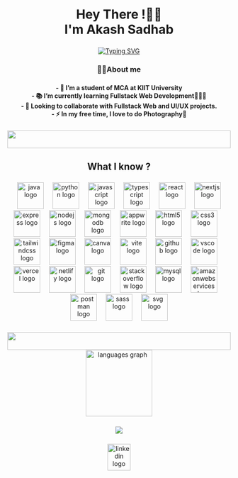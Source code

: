 <h1 align="center">Hey There !👋🏻<br>I'm Akash Sadhab</h1>

###
<p align="center">
  <a href="https://github.com/AkashSadhab8/readme-typing-svg"><img src="https://readme-typing-svg.herokuapp.com?font=Nunito&weight=800&size=28&pause=1000&color=0cc0df&lines=Full+Stack+Web+Developer;UI+/+UX+Designer;Aspiring+Learner&center=true&width=500&height=80" alt="Typing SVG"></a>
</p>

<h3 align="center">🙋🏻About me</h3>

###

<h4 align="center">- 🔭 I’m a student of MCA at KIIT University<br>- 📚 I’m currently learning Fullstack Web Development🧑🏻‍💻<br>- 👯 Looking to collaborate with Fullstack Web and UI/UX projects.<br>- ⚡ In my free time, I love to do Photography📸</h4>

###
<img src="https://i.imgur.com/dBaSKWF.gif" height="40" width="100%">


<h2 align="center">What I know ?</h2>

###

<div align="center">
  <img width="12" />
  <img src="https://skillicons.dev/icons?i=java" height="60" alt="java logo"  />
  <img width="12" />
  <img src="https://skillicons.dev/icons?i=py" height="60" alt="python logo"  />
  <img width="12" />
  <img src="https://skillicons.dev/icons?i=js" height="60" alt="javascript logo"  />
  <img width="12" />
  <img src="https://skillicons.dev/icons?i=ts" height="60" alt="typescript logo"  />
  <img width="12" />
  <img src="https://skillicons.dev/icons?i=react" height="60" alt="react logo"  />
  <img width="12" />
  <img src="https://skillicons.dev/icons?i=nextjs" height="60" alt="nextjs logo"  />
  <img width="12" />
  <img src="https://skillicons.dev/icons?i=express" height="60" alt="express logo"  />
  <img width="12" />
  <img src="https://skillicons.dev/icons?i=nodejs" height="60" alt="nodejs logo"  />
  <img width="12" />
  <img src="https://skillicons.dev/icons?i=mongodb" height="60" alt="mongodb logo"  />
  <img width="12" />
  <img src="https://skillicons.dev/icons?i=appwrite" height="60" alt="appwrite logo"  />
  <img width="12" />
  <img src="https://skillicons.dev/icons?i=html" height="60" alt="html5 logo"  />
  <img width="12" />
  <img src="https://skillicons.dev/icons?i=css" height="60" alt="css3 logo"  />
  <img width="12" />
  <img src="https://skillicons.dev/icons?i=tailwind" height="60" alt="tailwindcss logo"  />
  <img width="12" />
  <img src="https://skillicons.dev/icons?i=figma" height="60" alt="figma logo"  />
  <img width="12" />
  <img src="https://cdn.simpleicons.org/canva/00C4CC" height="60" alt="canva logo"  />
  <img width="12" />
  <img src="https://skillicons.dev/icons?i=vite" height="60" alt="vite logo"  />
  <img width="12" />
  <img src="https://skillicons.dev/icons?i=github" height="60" alt="github logo"  />
  <img width="12" />
  <img src="https://skillicons.dev/icons?i=vscode" height="60" alt="vscode logo"  />
  <img width="12" />
  <img src="https://skillicons.dev/icons?i=vercel" height="60" alt="vercel logo"  />
  <img width="12" />
  <img src="https://cdn.simpleicons.org/netlify/00C7B7" height="60" alt="netlify logo"  />
  <img width="12" />
  <img src="https://skillicons.dev/icons?i=git" height="60" alt="git logo"  />
  <img width="12" />
  <img src="https://skillicons.dev/icons?i=stackoverflow" height="60" alt="stackoverflow logo"  />
  <img width="12" />
  <img src="https://skillicons.dev/icons?i=mysql" height="60" alt="mysql logo"  />
  <img width="12" />
  <img src="https://skillicons.dev/icons?i=aws" height="60" alt="amazonwebservices logo"  />
  <img width="12" />
  <img src="https://skillicons.dev/icons?i=postman" height="60" alt="postman logo"  />
  <img width="12" />
  <img src="https://skillicons.dev/icons?i=sass" height="60" alt="sass logo"  />
  <img width="12" />
  <img src="https://skillicons.dev/icons?i=svg" height="60" alt="svg logo"  />
</div>

###

<img src="https://i.imgur.com/dBaSKWF.gif" height="40" width="100%">


<div align="center">
  <img src="https://github-readme-stats.vercel.app/api/top-langs?username=AkashSadhab8&locale=en&hide_title=true&layout=compact&card_width=320&langs_count=5&theme=onedark&hide_border=true&order=2" height="150" alt="languages graph"  />
</div>


###

<div align="center">
  <img src="https://profile-counter.glitch.me/AkashSadhab8/count.svg?"  />
</div>

###

<div align="center">
  <a href="https://www.linkedin.com/in/akash-sadhab/" target="_blank">
    <img src="https://raw.githubusercontent.com/maurodesouza/profile-readme-generator/master/src/assets/icons/social/linkedin/default.svg" width="52" height="60" alt="linkedin logo"  />
  </a>
</div>

###
